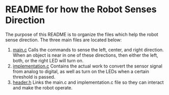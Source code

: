 README for how the Robot Senses Direction
==========================================

The purpose of this README is to organize the files which help the robot sense direction.  The three main files are located below:

1. [main.c](https://raw.githubusercontent.com/JohnTerragnoli/ECE382_Lab07/master/1.%20Code/B%20Functionality/main.c)  Calls the commands to sense the left, center, and right direction.  When an object is near in one of these directions, then either the left, both, or the right LED will turn on.  
2. [implementation.c](https://raw.githubusercontent.com/JohnTerragnoli/ECE382_Lab07/master/1.%20Code/B%20Functionality/Implementation.c) Contains the actual work to convert the sensor signal from analog to digital, as well as turn on the LEDs when a certain threshold is passed.  
3. [header.h](https://raw.githubusercontent.com/JohnTerragnoli/ECE382_Lab07/master/1.%20Code/B%20Functionality/header.h) Links the main.c and implementation.c file so they can interact and make the robot operate.  



